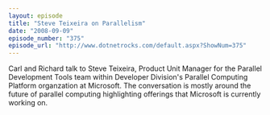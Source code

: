 ```yaml
---
layout: episode
title: "Steve Teixeira on Parallelism"
date: "2008-09-09"
episode_number: "375"
episode_url: "http://www.dotnetrocks.com/default.aspx?ShowNum=375"
---
```


Carl and Richard talk to Steve Teixeira, Product Unit Manager for the Parallel Development Tools team within Developer Division's Parallel Computing Platform organzation at Microsoft. The conversation is mostly around the future of parallel computing highlighting offerings that Microsoft is currently working on.
